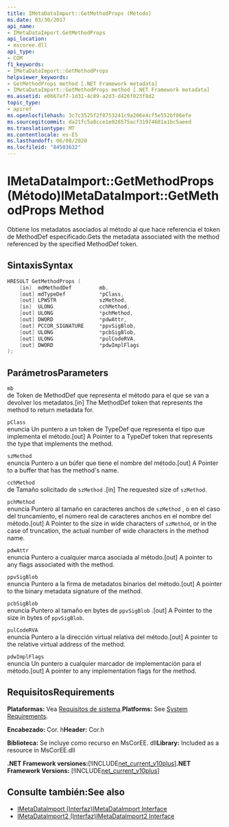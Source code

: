 ```yaml
---
title: IMetaDataImport::GetMethodProps (Método)
ms.date: 03/30/2017
api_name:
- IMetaDataImport.GetMethodProps
api_location:
- mscoree.dll
api_type:
- COM
f1_keywords:
- IMetaDataImport::GetMethodProps
helpviewer_keywords:
- GetMethodProps method [.NET Framework metadata]
- IMetaDataImport::GetMethodProps method [.NET Framework metadata]
ms.assetid: e0667ef7-1d31-4c89-a2d3-d426f023f8d2
topic_type:
- apiref
ms.openlocfilehash: 3c7c3525f2f8753241c9a206e4cf5e552bf06efe
ms.sourcegitcommit: da21fc5a8cce1e028575acf31974681a1bc5aeed
ms.translationtype: MT
ms.contentlocale: es-ES
ms.lasthandoff: 06/08/2020
ms.locfileid: "84503632"
---
```

# <a name="imetadataimportgetmethodprops-method"></a><span data-ttu-id="26a3b-102">IMetaDataImport::GetMethodProps (Método)</span><span class="sxs-lookup"><span data-stu-id="26a3b-102">IMetaDataImport::GetMethodProps Method</span></span>
<span data-ttu-id="26a3b-103">Obtiene los metadatos asociados al método al que hace referencia el token de MethodDef especificado.</span><span class="sxs-lookup"><span data-stu-id="26a3b-103">Gets the metadata associated with the method referenced by the specified MethodDef token.</span></span>  
  
## <a name="syntax"></a><span data-ttu-id="26a3b-104">Sintaxis</span><span class="sxs-lookup"><span data-stu-id="26a3b-104">Syntax</span></span>  
  
```cpp  
HRESULT GetMethodProps (  
    [in]  mdMethodDef         mb,  
    [out] mdTypeDef           *pClass,  
    [out] LPWSTR              szMethod,  
    [in]  ULONG               cchMethod,  
    [out] ULONG               *pchMethod,  
    [out] DWORD               *pdwAttr,  
    [out] PCCOR_SIGNATURE     *ppvSigBlob,  
    [out] ULONG               *pcbSigBlob,  
    [out] ULONG               *pulCodeRVA,  
    [out] DWORD               *pdwImplFlags  
);  
```  
  
## <a name="parameters"></a><span data-ttu-id="26a3b-105">Parámetros</span><span class="sxs-lookup"><span data-stu-id="26a3b-105">Parameters</span></span>  
 `mb`  
 <span data-ttu-id="26a3b-106">de Token de MethodDef que representa el método para el que se van a devolver los metadatos.</span><span class="sxs-lookup"><span data-stu-id="26a3b-106">[in] The MethodDef token that represents the method to return metadata for.</span></span>  
  
 `pClass`  
 <span data-ttu-id="26a3b-107">enuncia Un puntero a un token de TypeDef que representa el tipo que implementa el método.</span><span class="sxs-lookup"><span data-stu-id="26a3b-107">[out] A Pointer to a TypeDef token that represents the type that implements the method.</span></span>  
  
 `szMethod`  
 <span data-ttu-id="26a3b-108">enuncia Puntero a un búfer que tiene el nombre del método.</span><span class="sxs-lookup"><span data-stu-id="26a3b-108">[out] A Pointer to a buffer that has the method's name.</span></span>  
  
 `cchMethod`  
 <span data-ttu-id="26a3b-109">de Tamaño solicitado de `szMethod` .</span><span class="sxs-lookup"><span data-stu-id="26a3b-109">[in] The requested size of `szMethod`.</span></span>  
  
 `pchMethod`  
 <span data-ttu-id="26a3b-110">enuncia Puntero al tamaño en caracteres anchos de `szMethod` , o en el caso del truncamiento, el número real de caracteres anchos en el nombre del método.</span><span class="sxs-lookup"><span data-stu-id="26a3b-110">[out] A Pointer to the size in wide characters of `szMethod`, or in the case of truncation, the actual number of wide characters in the method name.</span></span>  
  
 `pdwAttr`  
 <span data-ttu-id="26a3b-111">enuncia Puntero a cualquier marca asociada al método.</span><span class="sxs-lookup"><span data-stu-id="26a3b-111">[out] A pointer to any flags associated with the method.</span></span>  
  
 `ppvSigBlob`  
 <span data-ttu-id="26a3b-112">enuncia Puntero a la firma de metadatos binarios del método.</span><span class="sxs-lookup"><span data-stu-id="26a3b-112">[out] A pointer to the binary metadata signature of the method.</span></span>  
  
 `pcbSigBlob`  
 <span data-ttu-id="26a3b-113">enuncia Puntero al tamaño en bytes de `ppvSigBlob` .</span><span class="sxs-lookup"><span data-stu-id="26a3b-113">[out] A Pointer to the size in bytes of `ppvSigBlob`.</span></span>  
  
 `pulCodeRVA`  
 <span data-ttu-id="26a3b-114">enuncia Puntero a la dirección virtual relativa del método.</span><span class="sxs-lookup"><span data-stu-id="26a3b-114">[out] A pointer to the relative virtual address of the method.</span></span>  
  
 `pdwImplFlags`  
 <span data-ttu-id="26a3b-115">enuncia Un puntero a cualquier marcador de implementación para el método.</span><span class="sxs-lookup"><span data-stu-id="26a3b-115">[out] A pointer to any implementation flags for the method.</span></span>  
  
## <a name="requirements"></a><span data-ttu-id="26a3b-116">Requisitos</span><span class="sxs-lookup"><span data-stu-id="26a3b-116">Requirements</span></span>  
 <span data-ttu-id="26a3b-117">**Plataformas:** Vea [Requisitos de sistema](../../get-started/system-requirements.md).</span><span class="sxs-lookup"><span data-stu-id="26a3b-117">**Platforms:** See [System Requirements](../../get-started/system-requirements.md).</span></span>  
  
 <span data-ttu-id="26a3b-118">**Encabezado:** Cor. h</span><span class="sxs-lookup"><span data-stu-id="26a3b-118">**Header:** Cor.h</span></span>  
  
 <span data-ttu-id="26a3b-119">**Biblioteca:** Se incluye como recurso en MsCorEE. dll</span><span class="sxs-lookup"><span data-stu-id="26a3b-119">**Library:** Included as a resource in MsCorEE.dll</span></span>  
  
 <span data-ttu-id="26a3b-120">**.NET Framework versiones:**[!INCLUDE[net_current_v10plus](../../../../includes/net-current-v10plus-md.md)]</span><span class="sxs-lookup"><span data-stu-id="26a3b-120">**.NET Framework Versions:** [!INCLUDE[net_current_v10plus](../../../../includes/net-current-v10plus-md.md)]</span></span>  
  
## <a name="see-also"></a><span data-ttu-id="26a3b-121">Consulte también:</span><span class="sxs-lookup"><span data-stu-id="26a3b-121">See also</span></span>

- [<span data-ttu-id="26a3b-122">IMetaDataImport (Interfaz)</span><span class="sxs-lookup"><span data-stu-id="26a3b-122">IMetaDataImport Interface</span></span>](imetadataimport-interface.md)
- [<span data-ttu-id="26a3b-123">IMetaDataImport2 (Interfaz)</span><span class="sxs-lookup"><span data-stu-id="26a3b-123">IMetaDataImport2 Interface</span></span>](imetadataimport2-interface.md)
